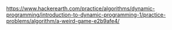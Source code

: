 https://www.hackerearth.com/practice/algorithms/dynamic-programming/introduction-to-dynamic-programming-1/practice-problems/algorithm/a-weird-game-e2b9afe4/
